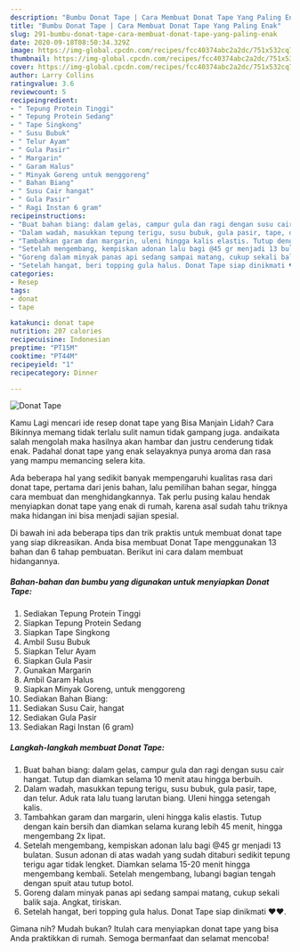 ```yaml
---
description: "Bumbu Donat Tape | Cara Membuat Donat Tape Yang Paling Enak"
title: "Bumbu Donat Tape | Cara Membuat Donat Tape Yang Paling Enak"
slug: 291-bumbu-donat-tape-cara-membuat-donat-tape-yang-paling-enak
date: 2020-09-18T08:50:34.329Z
image: https://img-global.cpcdn.com/recipes/fcc40374abc2a2dc/751x532cq70/donat-tape-foto-resep-utama.jpg
thumbnail: https://img-global.cpcdn.com/recipes/fcc40374abc2a2dc/751x532cq70/donat-tape-foto-resep-utama.jpg
cover: https://img-global.cpcdn.com/recipes/fcc40374abc2a2dc/751x532cq70/donat-tape-foto-resep-utama.jpg
author: Larry Collins
ratingvalue: 3.6
reviewcount: 5
recipeingredient:
- " Tepung Protein Tinggi"
- " Tepung Protein Sedang"
- " Tape Singkong"
- " Susu Bubuk"
- " Telur Ayam"
- " Gula Pasir"
- " Margarin"
- " Garam Halus"
- " Minyak Goreng untuk menggoreng"
- " Bahan Biang"
- " Susu Cair hangat"
- " Gula Pasir"
- " Ragi Instan 6 gram"
recipeinstructions:
- "Buat bahan biang: dalam gelas, campur gula dan ragi dengan susu cair hangat. Tutup dan diamkan selama 10 menit atau hingga berbuih."
- "Dalam wadah, masukkan tepung terigu, susu bubuk, gula pasir, tape, dan telur. Aduk rata lalu tuang larutan biang. Uleni hingga setengah kalis."
- "Tambahkan garam dan margarin, uleni hingga kalis elastis. Tutup dengan kain bersih dan diamkan selama kurang lebih 45 menit, hingga mengembang 2x lipat."
- "Setelah mengembang, kempiskan adonan lalu bagi @45 gr menjadi 13 bulatan. Susun adonan di atas wadah yang sudah ditaburi sedikit tepung terigu agar tidak lengket. Diamkan selama 15-20 menit hingga mengembang kembali. Setelah mengembang, lubangi bagian tengah dengan spuit atau tutup botol."
- "Goreng dalam minyak panas api sedang sampai matang, cukup sekali balik saja. Angkat, tiriskan."
- "Setelah hangat, beri topping gula halus. Donat Tape siap dinikmati ♥️♥️."
categories:
- Resep
tags:
- donat
- tape

katakunci: donat tape 
nutrition: 207 calories
recipecuisine: Indonesian
preptime: "PT15M"
cooktime: "PT44M"
recipeyield: "1"
recipecategory: Dinner

---
```



![Donat Tape](https://img-global.cpcdn.com/recipes/fcc40374abc2a2dc/751x532cq70/donat-tape-foto-resep-utama.jpg)

Kamu Lagi mencari ide resep donat tape yang Bisa Manjain Lidah? Cara Bikinnya memang tidak terlalu sulit namun tidak gampang juga. andaikata salah mengolah maka hasilnya akan hambar dan justru cenderung tidak enak. Padahal donat tape yang enak selayaknya punya aroma dan rasa yang mampu memancing selera kita.

Ada beberapa hal yang sedikit banyak mempengaruhi kualitas rasa dari donat tape, pertama dari jenis bahan, lalu pemilihan bahan segar, hingga cara membuat dan menghidangkannya. Tak perlu pusing kalau hendak menyiapkan donat tape yang enak di rumah, karena asal sudah tahu triknya maka hidangan ini bisa menjadi sajian spesial.




Di bawah ini ada beberapa tips dan trik praktis untuk membuat donat tape yang siap dikreasikan. Anda bisa membuat Donat Tape menggunakan 13 bahan dan 6 tahap pembuatan. Berikut ini cara dalam membuat hidangannya.

<!--inarticleads1-->

##### Bahan-bahan dan bumbu yang digunakan untuk menyiapkan Donat Tape:

1. Sediakan  Tepung Protein Tinggi
1. Siapkan  Tepung Protein Sedang
1. Siapkan  Tape Singkong
1. Ambil  Susu Bubuk
1. Siapkan  Telur Ayam
1. Siapkan  Gula Pasir
1. Gunakan  Margarin
1. Ambil  Garam Halus
1. Siapkan  Minyak Goreng, untuk menggoreng
1. Sediakan  Bahan Biang:
1. Sediakan  Susu Cair, hangat
1. Sediakan  Gula Pasir
1. Sediakan  Ragi Instan (6 gram)




<!--inarticleads2-->

##### Langkah-langkah membuat Donat Tape:

1. Buat bahan biang: dalam gelas, campur gula dan ragi dengan susu cair hangat. Tutup dan diamkan selama 10 menit atau hingga berbuih.
1. Dalam wadah, masukkan tepung terigu, susu bubuk, gula pasir, tape, dan telur. Aduk rata lalu tuang larutan biang. Uleni hingga setengah kalis.
1. Tambahkan garam dan margarin, uleni hingga kalis elastis. Tutup dengan kain bersih dan diamkan selama kurang lebih 45 menit, hingga mengembang 2x lipat.
1. Setelah mengembang, kempiskan adonan lalu bagi @45 gr menjadi 13 bulatan. Susun adonan di atas wadah yang sudah ditaburi sedikit tepung terigu agar tidak lengket. Diamkan selama 15-20 menit hingga mengembang kembali. Setelah mengembang, lubangi bagian tengah dengan spuit atau tutup botol.
1. Goreng dalam minyak panas api sedang sampai matang, cukup sekali balik saja. Angkat, tiriskan.
1. Setelah hangat, beri topping gula halus. Donat Tape siap dinikmati ♥️♥️.




Gimana nih? Mudah bukan? Itulah cara menyiapkan donat tape yang bisa Anda praktikkan di rumah. Semoga bermanfaat dan selamat mencoba!
